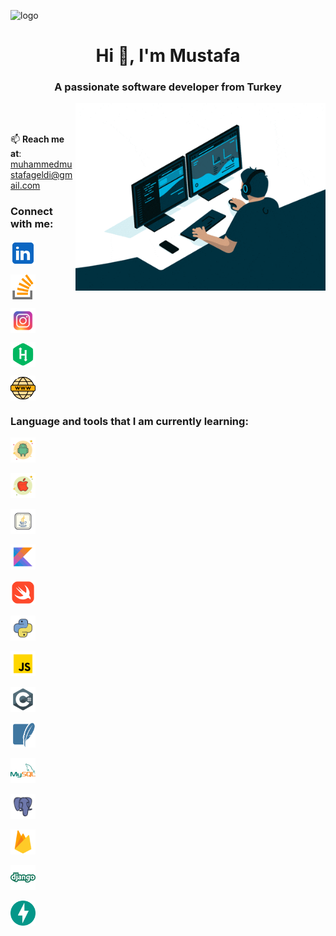 ![logo](https://github.com/muhammedmustafageldi/My-ScreenShots-Files/blob/main/Screnshots/orange_banner.png)

<h1 align="center">Hi 👋, I'm Mustafa
</h1>

<h3 align="center">A passionate software developer from Turkey</h3>

<img align="right" alt="Coding" width="400" src = "https://github.com/muhammedmustafageldi/My-Github-Files/blob/main/anims/coding-work.gif"/>


<br><br>

📫 **Reach me at**: muhammedmustafageldi@gmail.com

<h3 align="left">Connect with me:</h3>
<p align="left">
  
<a href="https://linkedin.com/in/muhammedmustafageldi" target="blank"><img align="center" src="https://github.com/muhammedmustafageldi/My-Github-Files/blob/main/icons/linkedin.png" alt="muhammedmustafageldi" height="40" width="40" /></a>
  
<a href="https://stackoverflow.com/users/17855665" target="blank"><img align="center" src="https://github.com/muhammedmustafageldi/My-Github-Files/blob/main/icons/stack-overflow.png" alt="17855665" height="40" width="40" /></a>

<a href="https://instagram.com/yeuxmavie" target="blank"><img align="center" src="https://github.com/muhammedmustafageldi/My-Github-Files/blob/main/icons/instagram.png" alt="yeuxmavie" height="40" width="40" /></a>

<a href="https://www.hackerrank.com/swankydata9" target="blank"><img align="center" src="https://github.com/muhammedmustafageldi/My-Github-Files/blob/main/icons/hackerrank.png" alt="swankydata9" height="40" width="40" /></a>

<a href="https://muhammedmustafageldi.com/" target="blank"><img align="center" src="https://github.com/muhammedmustafageldi/My-Github-Files/blob/main/icons/web-site.png" alt="website" height="40" width="40" /></a>

</p>

<h3 align="left">Language and tools that I am currently learning:</h3>

<p align="left"> 
  
  <a href="https://developer.android.com" target="_blank" rel="noreferrer"> <img src="https://github.com/muhammedmustafageldi/My-Github-Files/blob/main/icons/android.png" alt="android" width="40" height="40"/> </a> 
  
  <a href="https://developer.apple.com/" target="_blank" rel="noreferrer"> <img src="https://github.com/muhammedmustafageldi/My-Github-Files/blob/main/icons/ios.png" alt="apple" width="40" height="40"/> </a> 
  
  <a href="https://www.java.com" target="_blank" rel="noreferrer"> <img src="https://github.com/muhammedmustafageldi/My-Github-Files/blob/main/icons/java.png" alt="java" width="40" height="40"/> </a> 
  
  <a href="https://kotlinlang.org" target="_blank" rel="noreferrer"> <img src="https://github.com/muhammedmustafageldi/My-Github-Files/blob/main/icons/kotlin.png" alt="kotlin" width="40" height="40"/> </a> 

<a href="https://developer.apple.com/swift/" target="_blank" rel="noreferrer"> <img src="https://github.com/muhammedmustafageldi/My-Github-Files/blob/main/icons/swift.png" alt="swift" width="40" height="40"/> </a> 

<a href="https://www.python.org/" target="_blank" rel="noreferrer"> <img src="https://github.com/muhammedmustafageldi/My-Github-Files/blob/main/icons/python.png" alt="python" width="40" height="40"/> </a>

<a href="https://www.javascript.com/" target="_blank" rel="noreferrer"> <img src="https://github.com/muhammedmustafageldi/My-Github-Files/blob/main/icons/javascript.png" alt="javascript" width="40" height="40"/> </a>

<a href="https://dotnet.microsoft.com/en-us/apps/aspnet/web-apps" target="_blank" rel="noreferrer"> <img src="https://github.com/muhammedmustafageldi/My-Github-Files/blob/main/icons/c%23.png" alt="c#" width="40" height="40"/> </a>

  <a href="https://www.sqlite.org/" target="_blank" rel="noreferrer"> <img src="https://github.com/muhammedmustafageldi/My-Github-Files/blob/main/icons/sqlite.png" alt="sqlite" width="40" height="40"/> </a>  

<a href="https://www.mysql.com/" target="_blank" rel="noreferrer"> <img src="https://github.com/muhammedmustafageldi/My-Github-Files/blob/main/icons/my_sql.png" alt="mysql" width="40" height="40"/> </a> 

<a href="https://www.postgresql.org/" target="_blank" rel="noreferrer"> <img src="https://github.com/muhammedmustafageldi/My-Github-Files/blob/main/icons/postgresql.png" alt="postgresql" width="40" height="40"/> </a> 

<a href="https://firebase.google.com/" target="_blank" rel="noreferrer"> <img src="https://github.com/muhammedmustafageldi/My-Github-Files/blob/main/icons/firebase.png" alt="firebase" width="40" height="40"/></a> 
  
<a href="https://www.djangoproject.com/" target="_blank" rel="noreferrer"> <img src="https://github.com/muhammedmustafageldi/My-Github-Files/blob/main/icons/django.png" alt="django" width="40" height="40"/> </a>

<a href="https://fastapi.tiangolo.com/" target="_blank" rel="noreferrer"> <img src="https://github.com/muhammedmustafageldi/My-Github-Files/blob/main/icons/FastAPI.png" alt="fastAPI" width="40" height="40"/> </a>

</p>
